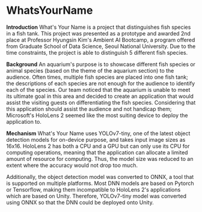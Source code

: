 # WhatsYourName
**Introduction**
What's Your Name is a project that distinguishes fish species in a fish tank.
This project was presented as a prototype and awarded 2nd place at Professor Hyungsin Kim's Ambient AI Bootcamp, a program offered from Graduate School of Data Science, Seoul National University.
Due to the time constraints, the project is able to distinguish 5 different fish species.


**Background**
An aquarium's purpose is to showcase different fish species or animal species (based on the theme of the aquarium section) to the audience.
Often times, multiple fish species are placed into one fish tank; the descriptions of each species are not enough for the audience to identify each of the species.
Our team noticed that the aquarium is unable to meet its ultimate goal in this area and decided to create an application that would assist the visiting guests on differentiating the fish species.
Considering that this application should assist the audience and not handicap them; Microsoft's HoloLens 2 seemed like the most suiting device to deploy the application to.

**Mechanism**
What's Your Name uses YOLOv7-tiny, one of the latest object detection models for on-device purpose, and takes input image sizes as 16x16.
HoloLens 2 has both a CPU and a GPU but can only use its CPU for computing operations, meaning that the application can allocate a limited amount of resource for computing.
Thus, the model size was reduced to an extent where the accuracy would not drop too much.

Additionally, the object detection model was converted to ONNX, a tool that is supported on multiple platforms.
Most DNN models are based on Pytorch or Tensorflow, making them incompatible to HoloLens 2's applications which are based on Unity.
Therefore, YOLOv7-tiny model was converted using ONNX so that the DNN could be deployed onto Unity.
